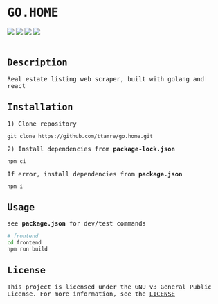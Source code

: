 <h1 style="font-family:monospace">GO.HOME</h1>
<div style="padding-bottom:20px">
    <img src="https://img.shields.io/badge/go-1.22.0-blue" />
    <img src="https://img.shields.io/badge/react-4.18.3-white" />
    <img src="https://img.shields.io/badge/colly-1.2.0-green" />
    <img src="https://img.shields.io/badge/license-GPL%20v3-red" />
</div>



<!-- DESCRIPTION -->
<h2 style="font-family:monospace">Description</h2>
<p style="font-family:monospace">Real estate listing web scraper, built with golang and react</p>


<!-- INSTALLATION -->
<h2 style="font-family:monospace">Installation</h2>

<p style="font-family:monospace">1) Clone repository</p>

`git clone https://github.com/ttamre/go.home.git`

<p style="font-family:monospace">2) Install dependencies from <b>package-lock.json</b></p>

`npm ci`

<p style="font-family:monospace">If error, install dependencies from <b>package.json</b></p>

`npm i`

<!-- USAGE -->
<h2 style="font-family:monospace">Usage</h2>


<p style="font-family:monospace">see <b>package.json</b> for dev/test commands</p>

```bash
# frontend
cd frontend
npm run build


```

<!-- LICENSE -->
<h2 style="font-family:monospace">License</h2>
<p style="font-family:monospace">This project is licensed under the GNU v3 General Public License. For more information, see the <a href="https://github.com/ttamre/carketplace/blob/main/LICENSE">LICENSE</a></p>